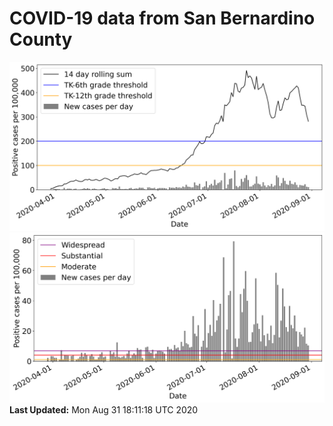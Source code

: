 # COVID-19 data from San Bernardino County
![image1](plots/graph.png)
![image2](plots/classification.png)
**Last Updated:** Mon Aug 31 18:11:18 UTC 2020